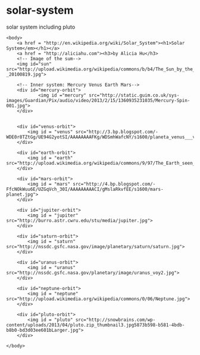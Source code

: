 solar-system
============

solar system including pluto
<html>
    <head>
        <link rel="stylesheet" href="style.css" />
    </head>
    
    <body>
        <a href = "http://en.wikipedia.org/wiki/Solar_System"><h1>Solar System</em></h1></a>
        <a href = "http://aliciahu.com"><h3>by Alicia Hu</h3>
        <!-- Image of the sum-->
        <img id="sun" src="http://upload.wikimedia.org/wikipedia/commons/b/b4/The_Sun_by_the_Atmospheric_Imaging_Assembly_of_NASA's_Solar_Dynamics_Observatory_-_20100819.jpg">
        
        <!-- Inner system: Mercury Venus Earth Mars-->
        <div id="mercury-orbit">
                <img id ="mercury" src="http://static.guim.co.uk/sys-images/Guardian/Pix/audio/video/2013/2/15/1360935231035/Mercury-Spin-001.jpg">
        </div>
        
        
        <div id="venus-orbit">
            <img id = "venus" src="http://3.bp.blogspot.com/-WDE0r8TZtGg/UE94G2yotSI/AAAAAAAAFKg/WDSmhWafcNY/s1600/planeta_venus___venus_planet_by_soratofx.jpg">
        </div>
        
        <div id="earth-orbit">
            <img id = "earth" src="http://upload.wikimedia.org/wikipedia/commons/9/97/The_Earth_seen_from_Apollo_17.jpg">
        </div>
        
        <div id="mars-orbit">
            <img id = "mars" src="http://4.bp.blogspot.com/-FfcNOkWuu6E/UZGqVch_30I/AAAAAAAAACI/gMslaRkvfEE/s1600/mars-planet.jpg">
        </div>
        
        <div id="jupiter-orbit">
            <img id = "jupiter" src="http://burro.astr.cwru.edu/stu/media/jupiter.jpg">
        </div>
        
        <div id="saturn-orbit">
            <img id = "saturn" src="http://nssdc.gsfc.nasa.gov/image/planetary/saturn/saturn.jpg">
        </div>
        
        <div id="uranus-orbit">
            <img id = "uranus" src="http://nssdc.gsfc.nasa.gov/planetary/image/uranus_voy2.jpg">
        </div>
         
        <div id="neptune-orbit">
            <img id = "neptune" src="http://upload.wikimedia.org/wikipedia/commons/0/06/Neptune.jpg">   
        </div>
        
        <div id="pluto-orbit">
            <img id = "pluto" src="http://snowbrains.com/wp-content/uploads/2013/04/pluto.zip_thumbnail3.jpg5873b598-b581-4bdb-b8b0-bd3d03ee601bLarger.jpg">   
        </div>
        
    </body>
</html>

